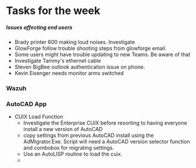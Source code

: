 
# Tasks for the week

##### Issues affecting end users
- Brady printer 600 making loud noises. Investigate
- GlowForge follow trouble shooting steps from glowforge email.
- Some users might have trouble updating to new Teams. Be aware of that
- Investigate Tammy's ethernet cable 
- Steven BigBee outlook authentication issue on phone.
- Kevin Eisenger needs monitor arms switched

### Wazuh


### AutoCAD App
- CUIX Load Function
	- Investigate the Enterprise CUIX before resorting to having everyone install a new version of AutoCAD
	- copy settings from previous AutoCAD install using the AdMigrator.Exe. Script will need a AutoCAD version selector function and combobox for migrating settings. 
	- Use an AutoLISP routine to load the cuix.
	- 